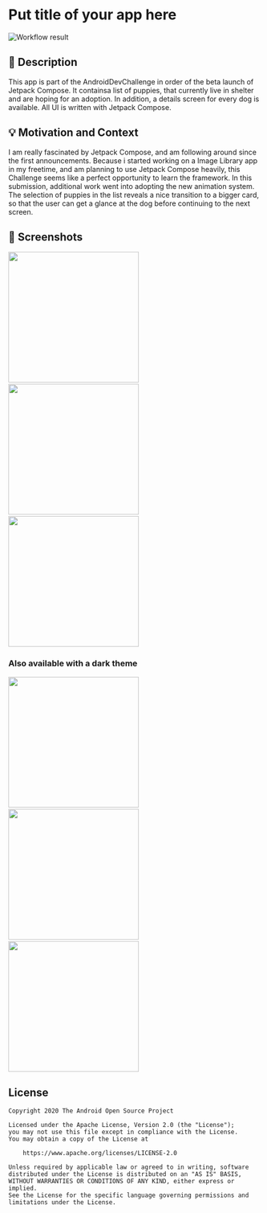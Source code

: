 # Put title of your app here

<!--- Replace <OWNER> with your Github Username and <REPOSITORY> with the name of your repository. -->
<!--- You can find both of these in the url bar when you open your repository in github. -->
![Workflow result](https://github.com/timbrueggenthies/early-adopter/workflows/Check/badge.svg)


## :scroll: Description
<!--- Describe your app in one or two sentences -->
This app is part of the AndroidDevChallenge in order of the beta launch of Jetpack Compose. It
containsa list of puppies, that currently live in shelter and are hoping for an adoption. In
addition, a details screen for every dog is available.
All UI is written with Jetpack Compose.


## :bulb: Motivation and Context
<!--- Optionally point readers to interesting parts of your submission. -->
<!--- What are you especially proud of? -->
I am really fascinated by Jetpack Compose, and am following around since the first announcements.
Because i started working on a Image Library app in my freetime, and am planning to use Jetpack
Compose heavily, this Challenge seems like a perfect opportunity to learn the framework.
In this submission, additional work went into adopting the new animation system. The selection of puppies
in the list reveals a nice transition to a bigger card, so that the user can get a glance at the dog
before continuing to the next screen.


## :camera_flash: Screenshots
<!-- You can add more screenshots here if you like -->
<img src="/results/screenshot_1.png" width="260">&emsp;<img src="/results/screenshot_2.png" width="260">&emsp;<img src="/results/screenshot_3.png" width="260">

### Also available with a dark theme
<img src="/results/screenshot_4.png" width="260">&emsp;<img src="/results/screenshot_5.png" width="260">&emsp;<img src="/results/screenshot_6.png" width="260">

## License
```
Copyright 2020 The Android Open Source Project

Licensed under the Apache License, Version 2.0 (the "License");
you may not use this file except in compliance with the License.
You may obtain a copy of the License at

    https://www.apache.org/licenses/LICENSE-2.0

Unless required by applicable law or agreed to in writing, software
distributed under the License is distributed on an "AS IS" BASIS,
WITHOUT WARRANTIES OR CONDITIONS OF ANY KIND, either express or implied.
See the License for the specific language governing permissions and
limitations under the License.
```